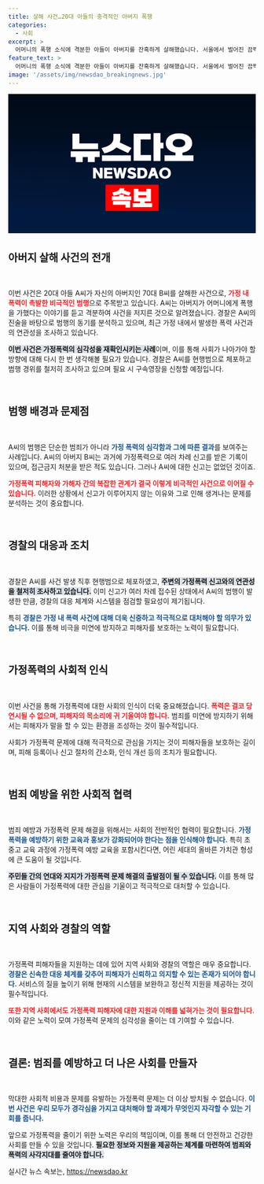 ```yaml
---
title: 살해 사건…20대 아들의 충격적인 아버지 폭행
categories:
  - 사회
excerpt: >
  어머니의 폭행 소식에 격분한 아들이 아버지를 잔혹하게 살해했습니다. 서울에서 벌어진 끔찍한 사건, A씨의 진술과 경찰의 조사 결과는 과연 무엇을 말해줄까요? 클릭해 더 충격적인 진실을 확인하세요!
feature_text: >
  어머니의 폭행 소식에 격분한 아들이 아버지를 잔혹하게 살해했습니다. 서울에서 벌어진 끔찍한 사건, A씨의 진술과 경찰의 조사 결과는 과연 무엇을 말해줄까요? 클릭해 더 충격적인 진실을 확인하세요!
image: '/assets/img/newsdao_breakingnews.jpg'
---
```


<p><img src="/assets/img/newsdao_breakingnews.jpg" alt="bookingtag 속보" /></p>

<h2 data-ke-size="size26">아버지 살해 사건의 전개</h2>

<p data-ke-size="size16">&nbsp;</p>

<p>이번 사건은 20대 아들 A씨가 자신의 아버지인 70대 B씨를 살해한 사건으로, <b><span style="color: #ee2323;">가정 내 폭력이 촉발한 비극적인 범행</span></b>으로 주목받고 있습니다. A씨는 아버지가 어머니에게 폭행을 가했다는 이야기를 듣고 격분하여 사건을 저지른 것으로 알려졌습니다. 경찰은 A씨의 진술을 바탕으로 범행의 동기를 분석하고 있으며, 최근 가정 내에서 발생한 폭력 사건과의 연관성을 조사하고 있습니다.</p>

<p><b><span style="background-color: #21538527;">이번 사건은 가정폭력의 심각성을 재확인시키는 사례</span></b>이며, 이를 통해 사회가 나아가야 할 방향에 대해 다시 한 번 생각해볼 필요가 있습니다. 경찰은 A씨를 현행범으로 체포하고 범행 경위를 철저히 조사하고 있으며 필요 시 구속영장을 신청할 예정입니다.</p>

<p data-ke-size="size16">&nbsp;</p>

<h2 data-ke-size="size26">범행 배경과 문제점</h2>

<p data-ke-size="size16">&nbsp;</p>

<p>A씨의 범행은 단순한 범죄가 아니라 <b><span style="color: #1a5490;">가정 폭력의 심각함과 그에 따른 결과</span></b>를 보여주는 사례입니다. A씨의 아버지 B씨는 과거에 가정폭력으로 여러 차례 신고를 받은 기록이 있으며, 접근금지 처분을 받은 적도 있습니다. 그러나 A씨에 대한 신고는 없었던 것이죠.</p>

<p><b><span style="color: #ee2323;">가정폭력 피해자와 가해자 간의 복잡한 관계가 결국 이렇게 비극적인 사건으로 이어질 수 있습니다.</span></b> 이러한 상황에서 신고가 이루어지지 않는 이유와 그로 인해 생겨나는 문제를 분석하는 것이 중요합니다. </p>

<p data-ke-size="size16">&nbsp;</p>

<h2 data-ke-size="size26">경찰의 대응과 조치</h2>

<p data-ke-size="size16">&nbsp;</p>

<p>경찰은 A씨를 사건 발생 직후 현행범으로 체포하였고, <b><span style="background-color: #21538527;">주변의 가정폭력 신고와의 연관성을 철저히 조사하고 있습니다.</span></b> 이미 신고가 여러 차례 접수된 상태에서 A씨의 범행이 발생한 만큼, 경찰의 대응 체계와 시스템을 점검할 필요성이 제기됩니다. </p>

<p>특히 <b><span style="color: #1a5490;">경찰은 가정 내 폭력 사건에 대해 더욱 신중하고 적극적으로 대처해야 할 의무가 있습니다.</span></b> 이를 통해 비극을 미연에 방지하고 피해자를 보호하는 노력이 필요합니다.</p>

<p data-ke-size="size16">&nbsp;</p>

<h2 data-ke-size="size26">가정폭력의 사회적 인식</h2>

<p data-ke-size="size16">&nbsp;</p>

<p>이번 사건을 통해 가정폭력에 대한 사회의 인식이 더욱 중요해졌습니다. <b><span style="color: #ee2323;">폭력은 결코 당연시될 수 없으며, 피해자의 목소리에 귀 기울여야 합니다.</span></b> 범죄를 미연에 방지하기 위해서는 피해자가 말을 할 수 있는 환경을 조성하는 것이 필수적입니다. </p>

<p>사회가 가정폭력 문제에 대해 적극적으로 관심을 가지는 것이 피해자들을 보호하는 길이며, 피해 등록이나 신고 절차의 간소화, 인식 개선 등의 조치가 필요합니다. </p>

<p data-ke-size="size16">&nbsp;</p>

<h2 data-ke-size="size26">범죄 예방을 위한 사회적 협력</h2>

<p data-ke-size="size16">&nbsp;</p>

<p>범죄 예방과 가정폭력 문제 해결을 위해서는 사회의 전반적인 협력이 필요합니다. <b><span style="color: #1a5490;">가정폭력을 예방하기 위한 교육과 홍보가 강화되어야 한다는 점을 인식해야 합니다.</span></b> 특히 초중고 교육 과정에 가정폭력 예방 교육을 포함시킨다면, 어린 세대의 올바른 가치관 형성에 큰 도움이 될 것입니다.</p>

<p><b><span style="background-color: #21538527;">주민들 간의 연대와 지지가 가정폭력 문제 해결의 출발점이 될 수 있습니다.</span></b> 이를 통해 많은 사람들이 가정폭력에 대한 관심을 기울이고 적극적으로 대처할 수 있습니다.</p>

<p data-ke-size="size16">&nbsp;</p>

<h2 data-ke-size="size26">지역 사회와 경찰의 역할</h2>

<p data-ke-size="size16">&nbsp;</p>

<p>가정폭력 피해자들을 지원하는 데에 있어 지역 사회와 경찰의 역할은 매우 중요합니다. <b><span style="color: #1a5490;">경찰은 신속한 대응 체계를 갖추어 피해자가 신뢰하고 의지할 수 있는 존재가 되어야 합니다.</span></b> 서비스의 질을 높이기 위해 현재의 시스템을 보완하고 정신적 지원을 제공하는 것이 필수적입니다.</p>

<p><b><span style="color: #ee2323;">또한 지역 사회에서도 가정폭력 피해자에 대한 지원과 이해를 넓혀가는 것이 필요합니다.</span></b> 이와 같은 노력이 모여 가정폭력 문제의 심각성을 줄이는 데 기여할 수 있습니다.</p>

<p data-ke-size="size16">&nbsp;</p>

<h2 data-ke-size="size26">결론: 범죄를 예방하고 더 나은 사회를 만들자</h2>

<p data-ke-size="size16">&nbsp;</p>

<p>막대한 사회적 비용과 문제를 유발하는 가정폭력 문제는 더 이상 방치될 수 없습니다. <b><span style="color: #1a5490;">이번 사건은 우리 모두가 경각심을 가지고 대처해야 할 과제가 무엇인지 자각할 수 있는 기회를 줍니다.</span></b> </p>

<p>앞으로 가정폭력을 줄이기 위한 노력은 우리의 책임이며, 이를 통해 더 안전하고 건강한 사회를 만들 수 있을 것입니다. <b><span style="background-color: #21538527;">필요한 정보와 지원을 제공하는 체계를 마련하여 범죄와 폭력의 사각지대를 줄여야 합니다.</span></b></p>
실시간 뉴스 속보는, <a href="https://newsdao.kr" rel="dofollow">https://newsdao.kr</a>


